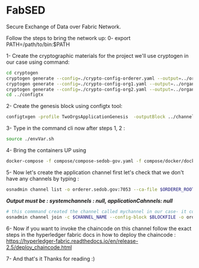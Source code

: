 # FabSED
Secure Exchange of Data over Fabric Network.

Follow the steps to bring the network up:
0- export PATH=/path/to/bin:$PATH

1- Create the cryptographic materials for the project we'll use cryptogen in our case
  using command: 
```bash
cd cryptogen
cryptogen generate --config=./crypto-config-orderer.yaml --output=../organizations
cryptogen generate --config=./crypto-config-org1.yaml --output=../organizations
cryptogen generate --config=./crypto-config-org2.yaml --output=../organizations
cd ../configtx
```
  
2- Create the genesis block using configtx tool:
```bash
configtxgen -profile TwoOrgsApplicationGenesis  -outputBlock ../channel-artifacts/genesis.block -channelID mychannel 
```
3- Type in the command cli now after steps 1, 2 :
```bash
source ./envVar.sh
```
4- Bring the containers UP using 
```bash
docker-compose -f compose/compose-sedob-gov.yaml -f compose/docker/docker-compose-sedob-gov.yaml up -d 2>&1   
```
5- Now let's create the application channel first let's check that we don't have any channels by typing :
```bash
osnadmin channel list -o orderer.sedob.gov:7053 --ca-file $ORDERER_ROOT_CERT  --client-cert $ORDERER_ADMIN_TLS_SIGN_CERT --client-key $ORDERER_ADMIN_TLS_PRIVATE_KEY
```
***Output must be : systemchannels : null, applicationCahnnels: null***
```bash
# this commmand created the channel called mychannel in our case- it could be any name-:
osnadmin channel join -c $CHANNEL_NAME --config-block $BLOCKFILE -o orderer.sedob.gov:7053 --ca-file $ORDERER_ROOT_CERT  --client-cert $ORDERER_ADMIN_TLS_SIGN_CERT --client-key $ORDERER_ADMIN_TLS_PRIVATE_KEY
```

6- Now if you want to invoke the chaincode on this channel follow the exact steps in the hyperledger fabric docs in how to deploy the chaincode 
: https://hyperledger-fabric.readthedocs.io/en/release-2.5/deploy_chaincode.html

7- And that's it Thanks for reading :)
